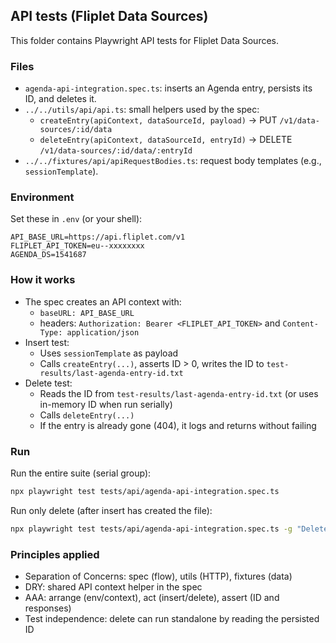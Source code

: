 ## API tests (Fliplet Data Sources)

This folder contains Playwright API tests for Fliplet Data Sources.

### Files
- `agenda-api-integration.spec.ts`: inserts an Agenda entry, persists its ID, and deletes it.
- `../../utils/api/api.ts`: small helpers used by the spec:
  - `createEntry(apiContext, dataSourceId, payload)` → PUT `/v1/data-sources/:id/data`
  - `deleteEntry(apiContext, dataSourceId, entryId)` → DELETE `/v1/data-sources/:id/data/:entryId`
- `../../fixtures/api/apiRequestBodies.ts`: request body templates (e.g., `sessionTemplate`).

### Environment
Set these in `.env` (or your shell):

```
API_BASE_URL=https://api.fliplet.com/v1
FLIPLET_API_TOKEN=eu--xxxxxxxx
AGENDA_DS=1541687
```

### How it works
- The spec creates an API context with:
  - `baseURL: API_BASE_URL`
  - headers: `Authorization: Bearer <FLIPLET_API_TOKEN>` and `Content-Type: application/json`
- Insert test:
  - Uses `sessionTemplate` as payload
  - Calls `createEntry(...)`, asserts ID > 0, writes the ID to `test-results/last-agenda-entry-id.txt`
- Delete test:
  - Reads the ID from `test-results/last-agenda-entry-id.txt` (or uses in-memory ID when run serially)
  - Calls `deleteEntry(...)`
  - If the entry is already gone (404), it logs and returns without failing

### Run
Run the entire suite (serial group):

```bash
npx playwright test tests/api/agenda-api-integration.spec.ts
```

Run only delete (after insert has created the file):

```bash
npx playwright test tests/api/agenda-api-integration.spec.ts -g "Delete Agenda entry"
```

### Principles applied
- Separation of Concerns: spec (flow), utils (HTTP), fixtures (data)
- DRY: shared API context helper in the spec
- AAA: arrange (env/context), act (insert/delete), assert (ID and responses)
- Test independence: delete can run standalone by reading the persisted ID

